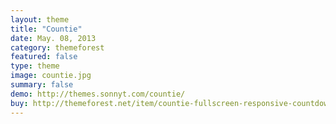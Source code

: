 ```yaml
---
layout: theme
title: "Countie"
date: May. 08, 2013
category: themeforest
featured: false
type: theme
image: countie.jpg
summary: false
demo: http://themes.sonnyt.com/countie/
buy: http://themeforest.net/item/countie-fullscreen-responsive-countdown-landing/3722789
---
```

